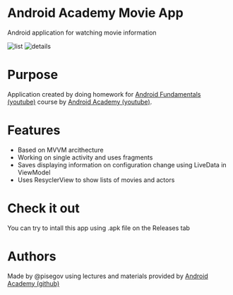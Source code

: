 # Android Academy Movie App
Android application for watching movie information

![list](https://user-images.githubusercontent.com/58353454/137172714-6d1aa00f-c1d3-4841-80a4-c9dbaa3cfa8d.jpg)
![details](https://user-images.githubusercontent.com/58353454/137172728-cdcf3b09-48cf-449c-be62-684b70c9541f.jpg)

# Purpose
Application created by doing homework for <a href="https://www.youtube.com/playlist?list=PLjLCGE4bVpHCJvtGpEVl-4IYGHB1A8FCc">Android Fundamentals (youtube)</a>  course by <a href="https://www.youtube.com/channel/UCmkVThwbjthEg2RR4iuDQWA">Android Academy (youtube)</a>.

# Features
* Based on MVVM arcithecture
* Working on single activity and uses fragments
* Saves displaying information on configuration change using LiveData in ViewModel
* Uses ResyclerView to show lists of movies and actors

# Check it out
You can try to intall this app using .apk file on the Releases tab

# Authors
Made by @pisegov using lectures and materials provided by <a href="https://github.com/Android-Academy-Global">Android Academy (github)</a>

